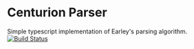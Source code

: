 # Centurion Parser

Simple typescript implementation of Earley's parsing algorithm.
[![Build Status](https://github.com/cosminfc/centurion-parser/workflows/build/badge.svg)](https://github.com/cosminfc/centurion-parser/actions?query=workflow%3A%22build%22)
